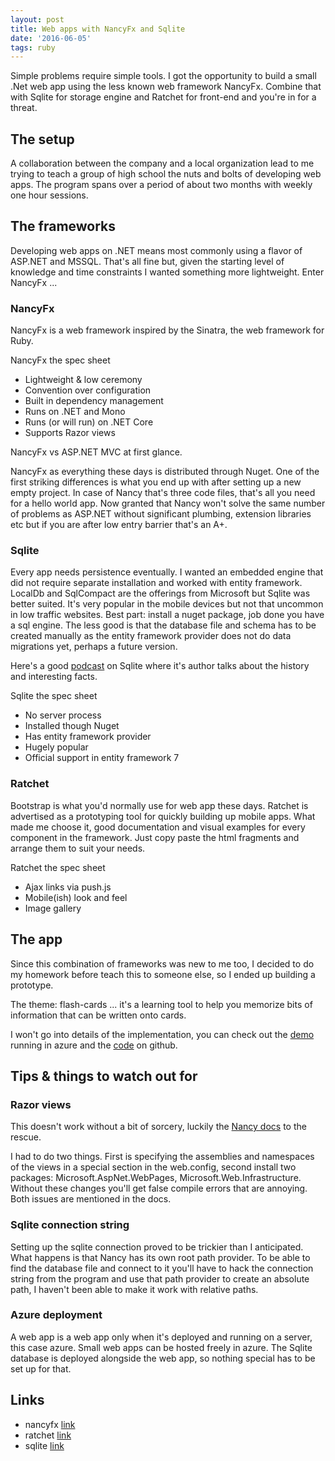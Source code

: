 ```yaml
---
layout: post
title: Web apps with NancyFx and Sqlite
date: '2016-06-05'
tags: ruby
---
```


Simple problems require simple tools. I got the opportunity to build a small .Net web app using the less known web framework NancyFx. Combine that with Sqlite for storage engine and Ratchet for front-end and you're in for a threat.    

## The setup

A collaboration between the company and a local organization lead to me trying to teach a group of high school the nuts and bolts of developing web apps. The program spans over a period of about two months with weekly one hour sessions.    

## The frameworks

Developing web apps on .NET means most commonly using a flavor of ASP.NET and MSSQL. That's all fine but, given the starting level of knowledge and time constraints I wanted something more lightweight. Enter NancyFx ...


### NancyFx

NancyFx is a web framework inspired by the Sinatra, the web framework for Ruby.


NancyFx the spec sheet

- Lightweight & low ceremony
- Convention over configuration
- Built in dependency management
- Runs on .NET and Mono
- Runs (or will run) on .NET Core
- Supports Razor views


 NancyFx vs ASP.NET MVC at first glance.


 NancyFx as everything these days is distributed through Nuget. One of the first striking differences is what you end up with after setting up a new empty project. In case of Nancy that's three code files, that's all you need for a hello world app. Now granted that Nancy won't solve the same number of problems as ASP.NET without significant plumbing, extension libraries etc but if you are after low entry barrier that's an A+.  

### Sqlite

Every app needs persistence eventually. I wanted an embedded engine that did not require separate installation and worked with entity framework. LocalDb and SqlCompact are the offerings from Microsoft but Sqlite was better suited. It's very popular in the mobile devices but not that uncommon in low traffic websites. Best part: install a nuget package, job done you have a sql engine. The less good is that the database file and schema has to be created manually as the entity framework provider does not do data migrations yet, perhaps a future version.


Here's a good [podcast](https://changelog.com/201/) on Sqlite where it's author talks about the history and interesting facts.


Sqlite the spec sheet

 - No server process
 - Installed though Nuget
 - Has entity framework provider
 - Hugely popular
 - Official support in entity framework 7

### Ratchet

Bootstrap is what you'd normally use for web app these days. Ratchet is advertised as a prototyping tool for quickly building up mobile apps. What made me choose it, good documentation and visual examples for every component in the framework. Just copy paste the html fragments and arrange them to suit your needs.


Ratchet the spec sheet

- Ajax links via push.js
- Mobile(ish) look and feel
- Image gallery


## The app

Since this combination of frameworks was new to me too, I decided to do my homework before teach this to someone else, so I ended up building a prototype.

The theme: flash-cards ... it's a learning tool to help you memorize bits of information that can be written onto cards.

I won't go into details of the implementation, you can check out the [demo](http://nine123.azurewebsites.net/) running in azure and the [code](https://github.com/adam-gligor/nancy-flash) on github.

## Tips & things to watch out for

### Razor views

This doesn't work without a bit of sorcery, luckily the [Nancy docs](https://github.com/NancyFx/Nancy/wiki/Razor-View-Engine) to the rescue.

I had to do two things. First is specifying the assemblies and namespaces of the views in a special section in the web.config, second install two packages: Microsoft.AspNet.WebPages, Microsoft.Web.Infrastructure. Without these changes you'll get false compile errors that are annoying. Both issues are mentioned in the docs.  

### Sqlite connection string

Setting up the sqlite connection proved to be trickier than I anticipated. What happens is that Nancy has its own root path provider. To be able to find the database file and connect to it you'll have to hack the connection string from the program and use that path provider to create an absolute path, I haven't been able to make it work with relative paths.

### Azure deployment

A web app is a web app only when it's deployed and running on a server, this case azure. Small web apps can be hosted freely in azure. The Sqlite database is deployed alongside the web app, so nothing special has to be set up for that.    

## Links

- nancyfx [link](http://nancyfx.org/)
- ratchet [link](http://goratchet.com/)
- sqlite [link](https://www.sqlite.org/)
